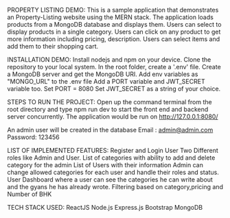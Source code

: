 PROPERTY LISTING DEMO:
This is a sample application that demonstrates an Property-Listing website using the MERN stack. The application loads products from a MongoDB database and displays them. Users can select to display products in a single category. Users can click on any product to get more information including pricing, description. Users can select items and add them to their shopping cart.

INSTALLATION DEMO:
Install nodejs and npm on your device.
Clone the repository to your local system.
In the root folder, create a '.env' file.
Create a MongoDB server and get the MongoDB URI.
Add env variables as "MONGO_URL" to the .env file
Add a PORT variable and JWT_SECRET variable too.
Set PORT = 8080
Set JWT_SECRET as a string of your choice.

STEPS TO RUN THE PROJECT:
Open up the command terminal from the root directory and type npm run dev to start the front end and backend server concurrently.
The application would be run on http://127.0.0.1:8080/

An admin user will be created in the database
Email : admin@admin.com
Password: 123456

LIST OF IMPLEMENTED FEATURES:
Register and Login User
Two Different roles like Admin and User.
List of categories with ability to add and delete category for the admin
List of Users with their information
Admin can change allowed categories for each user and handle their roles and status.
User Dashboard where a user can see the categories he can write about and the gyans he has already wrote.
Filtering based on category,pricing and Number of BHK

TECH STACK USED:
ReactJS
Node.js
Express.js
Bootstrap
MongoDB
